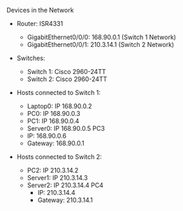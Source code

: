 Devices in the Network

- Router: ISR4331
  - GigabitEthernet0/0/0: 168.90.0.1 (Switch 1 Network)
  - GigabitEthernet0/0/1: 210.3.14.1 (Switch 2 Network)

- Switches:
  - Switch 1: Cisco 2960-24TT
  - Switch 2: Cisco 2960-24TT

- Hosts connected to Switch 1:
  - Laptop0: IP 168.90.0.2
  - PC0: IP 168.90.0.3
  - PC1: IP 168.90.0.4
  - Server0: IP 168.90.0.5
PC3
   - IP: 168.90.0.6
   - Gateway: 168.90.0.1

- Hosts connected to Switch 2:
  - PC2: IP 210.3.14.2
  - Server1: IP 210.3.14.3
  - Server2: IP 210.3.14.4
PC4
    - IP: 210.3.14.4
    - Gateway: 210.3.14.1
